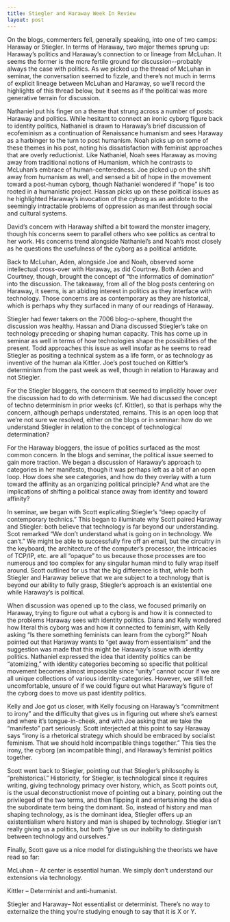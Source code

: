 ```yaml
---
title: Stiegler and Haraway Week In Review
layout: post
---
```


On the blogs, commenters fell, generally speaking, into one of two camps: Haraway or Stiegler. In terms of Haraway, two major themes sprung up: Haraway’s politics and Haraway’s connection to or lineage from McLuhan. It seems the former is the more fertile ground for discussion--probably always the case with politics. As we picked up the thread of McLuhan in seminar, the conversation seemed to fizzle, and there’s not much in terms of explicit lineage between McLuhan and Haraway, so we’ll record the highlights of this thread below, but it seems as if the political was more generative terrain for discussion. 

Nathaniel put his finger on a theme that strung across a number of posts: Haraway and politics. While hesitant to connect an ironic cyborg figure back to identity politics, Nathaniel is drawn to Haraway’s brief discussion of ecofeminism as a continuation of Renaissance humanism and sees Haraway as a harbinger to the turn to post humanism. Noah picks up on some of these themes in his post, noting his dissatisfaction with feminist approaches that are overly reductionist. Like Nathaniel, Noah sees Haraway as moving away from traditional notions of Humanism, which he contrasts to McLuhan’s embrace of human-centeredness. Joe picked up on the shift away from humanism as well, and sensed a bit of hope in the movement toward a post-human cyborg, though Nathaniel wondered if “hope” is too rooted in a humanistic project.  Hassan picks up on these political issues as he highlighted Haraway’s invocation of the cyborg as an antidote to the seemingly intractable problems of oppression as manifest through social and cultural systems. 

David’s concern with Haraway shifted a bit toward the monster imagery, though his concerns seem to parallel others who see politics as central to her work. His concerns trend alongside Nathaniel’s and Noah’s most closely as he questions the usefulness of the cyborg as a political antidote.

Back to McLuhan, Aden, alongside Joe and Noah, observed some intellectual cross-over with Haraway, as did Courtney. Both Aden and Courtney, though, brought the concept of “the informatics of domination” into the discussion. The takeaway, from all of the blog posts centering on Haraway, it seems, is an abiding interest in politics as they interface with technology. Those concerns are as contemporary as they are historical, which is perhaps why they surfaced in many of our readings of Haraway.   

Stiegler had fewer takers on the 7006 blog-o-sphere, thought the discussion was healthy. Hassan and Diana discussed Stiegler’s take on technology preceding or shaping human capacity. This has come up in seminar as well in terms of how technologies shape the possibilities of the present. Todd approaches this issue as well insofar as he seems to read Stiegler as positing a technical system as a life form, or as technology as inventive of the human ala Kittler. Joe’s post touched on Kittler’s determinism from the past week as well, though in relation to Haraway and not Stiegler.

For the Stiegler bloggers, the concern that seemed to implicitly hover over the discussion had to do with determinism. We had discussed the concept of techno determinism in prior weeks (cf. Kittler), so that is perhaps why the concern, although perhaps understated, remains. This is an open loop that we’re not sure we resolved, either on the blogs or in seminar: how do we understand Stiegler in relation to the concept of technological determination?

For the Haraway bloggers, the issue of politics surfaced as the most common concern. In the blogs and seminar, the political issue seemed to gain more traction. We began a discussion of Haraway’s approach to categories in her manifesto, though it was perhaps left as a bit of an open loop. How does she see categories, and how do they overlay with a turn toward the affinity as an organizing political principle? And what are the implications of shifting a political stance away from identity and toward affinity?

In seminar, we began with Scott explicating Stiegler’s “deep opacity of contemporary technics.” This began to illuminate why Scott paired Haraway and Stiegler: both believe that technology is far beyond our understanding. Scot remarked “We don’t understand what is going on in technology. We can’t.” We might be able to successfully fire off an email, but the circuitry in the keyboard, the architecture of the computer’s processor, the intricacies of TCP/IP, etc. are all “opaque” to us because those processes are too numerous and too complex for any singular human mind to fully wrap itself around. Scott outlined for us that the big difference is that, while both Stiegler and Haraway believe that we are subject to a technology that is beyond our ability to fully grasp, Stiegler’s approach is an existential one while Haraway’s is political.
	
When discussion was opened up to the class, we focused primarily on Haraway, trying to figure out what a cyborg is and how it is connected to the problems Haraway sees with identity politics. Diana and Kelly wondered how literal this cyborg was and how it connected to feminism, with Kelly asking “Is there something feminists can learn from the cyborg?” Noah pointed out that Haraway wants to “get away from essentialism” and the suggestion was made that this might be Haraway’s issue with identity politics. Nathaniel expressed the idea that identity politics can be “atomizing,” with identity categories becoming so specific that political movement becomes almost impossible since “unity” cannot occur if we are all unique collections of various identity-categories. However, we still felt uncomfortable, unsure of if we could figure out what Haraway’s figure of the cyborg does to move us past identity politics.
	
Kelly and Joe got us closer, with Kelly focusing on Haraway’s “commitment to irony” and the difficulty that gives us in figuring out where she’s earnest and where it’s tongue-in-cheek, and with Joe asking that we take the “manifesto” part seriously. Scott interjected at this point to say Haraway says “irony is a rhetorical strategy which should be embraced by socialist feminism. That we should hold incompatible things together.” This ties the irony, the cyborg (an incompatible thing), and Haraway’s feminist politics together. 
	
Scott went back to Stiegler, pointing out that Stiegler’s philosophy is “prehistorical.” Historicity, for Stiegler, is technological since it requires writing, giving technology primacy over history, which, as Scott points out, is the usual deconstructionist move of pointing out a binary, pointing out the privileged of the two terms, and then flipping it and entertaining the idea of the subordinate term being the dominant. So, instead of history and man shaping technology, as is the dominant idea, Stiegler offers up an existentialism where history and man is shaped by technology. Stiegler isn’t really giving us a politics, but both “give us our inability to distinguish between technology and ourselves.”
	
Finally, Scott gave us a nice model for distinguishing the theorists we have read so far:

McLuhan – At center is essential human. We simply don’t understand our extensions via technology.

Kittler – Determinist and anti-humanist.

Stiegler and Haraway– Not essentialist or determinist. There’s no way to externalize the thing you’re studying enough to say that it is X or Y.


